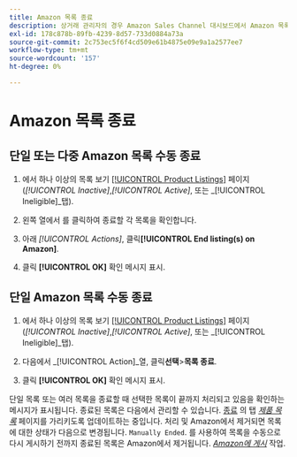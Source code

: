 ```yaml
---
title: Amazon 목록 종료
description: 상거래 관리자의 경우 Amazon Sales Channel 대시보드에서 Amazon 목록을 종료할 수 있습니다.
exl-id: 178c878b-89fb-4239-8d57-733d0884a73a
source-git-commit: 2c753ec5f6f4cd509e61b4875e09e9a1a2577ee7
workflow-type: tm+mt
source-wordcount: '157'
ht-degree: 0%

---
```


# Amazon 목록 종료

## 단일 또는 다중 Amazon 목록 수동 종료

1. 에서 하나 이상의 목록 보기 [[!UICONTROL Product Listings]](./managing-product-listings.md) 페이지 (_[!UICONTROL Inactive]_,_[!UICONTROL Active]_, 또는 _[!UICONTROL Ineligible]_탭).

1. 왼쪽 열에서 를 클릭하여 종료할 각 목록을 확인합니다.

1. 아래 _[!UICONTROL Actions]_, 클릭&#x200B;**[!UICONTROL End listing(s) on Amazon]**.

1. 클릭 **[!UICONTROL OK]** 확인 메시지 표시.

## 단일 Amazon 목록 수동 종료

1. 에서 하나 이상의 목록 보기 [[!UICONTROL Product Listings]](./managing-product-listings.md) 페이지 (_[!UICONTROL Inactive]_,_[!UICONTROL Active]_, 또는 _[!UICONTROL Ineligible]_탭).

1. 다음에서 _[!UICONTROL Action]_열, 클릭&#x200B;**선택**>**목록 종료**.

1. 클릭 **[!UICONTROL OK]** 확인 메시지 표시.

단일 목록 또는 여러 목록을 종료할 때 선택한 목록이 끝까지 처리되고 있음을 확인하는 메시지가 표시됩니다. 종료된 목록은 다음에서 관리할 수 있습니다. [종료](./ended-listings.md) 의 탭 [_제품 목록_](./managing-product-listings.md) 페이지를 가리키도록 업데이트하는 중입니다. 처리 및 Amazon에서 제거되면 목록에 대한 상태가 다음으로 변경됩니다. `Manually Ended`. 를 사용하여 목록을 수동으로 다시 게시하기 전까지 종료된 목록은 Amazon에서 제거됩니다. [_Amazon에 게시_](./publish-listings-manually.md) 작업.
